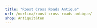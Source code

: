 ```yaml
---
title: "Roost Cross Roads Antique"
url: /norlina/roost-cross-roads-antique/
shop: Antiquitäten
---
```

